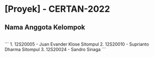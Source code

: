 # [Proyek] - CERTAN-2022

## Nama Anggota Kelompok
<br>
 ```
 1. 12S20005 - Juan Evander Klose Sitompul
 2. 12S20010 - Suprianto Dharma Sitompul
 3. 12S20024 - Sandro Sinaga
  ```

